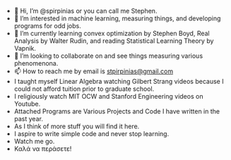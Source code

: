 - 👋 Hi, I’m @spirpinias or you can call me Stephen.
- 👀 I’m interested in machine learning, measuring things, and developing programs for odd jobs.
- 🌱 I’m currently learning convex optimization by Stephen Boyd, Real Analysis by Walter Rudin, and reading Statistical Learning Theory by Vapnik.
- 💞️ I’m looking to collaborate on and see things measuring various phenomenona. 
- 📫 How to reach me by email is stpirpinias@gmail.com
- I taught myself Linear Algebra watching Gilbert Strang videos because I could not afford tuition prior to graduate school.
- I religiously watch MIT OCW and Stanford Engineering videos on Youtube.
- Attached Programs are Various Projects and Code I have written in the past year.
- As I think of more stuff you will find it here.
- I aspire to write simple code and never stop learning.
- Watch me go.
- Καλά να περάσετε!
<!---
spirpinias/spirpinias is a ✨ special ✨ repository because its `README.md` (this file) appears on your GitHub profile.
You can click the Preview link to take a look at your changes.
--->
